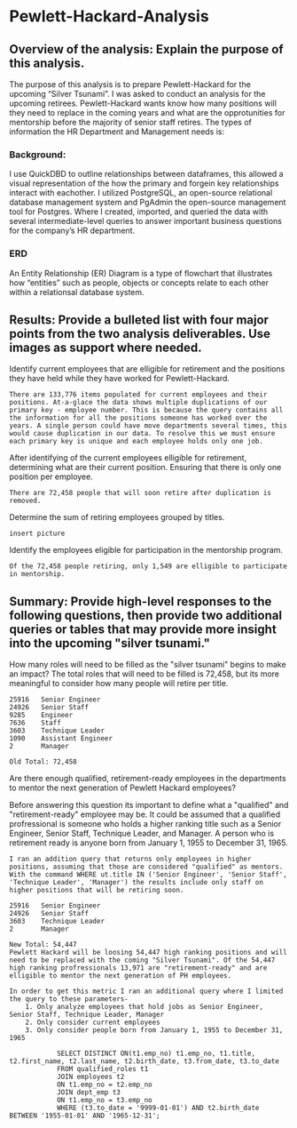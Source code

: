 # Pewlett-Hackard-Analysis

## Overview of the analysis: Explain the purpose of this analysis.

The purpose of this analysis is to prepare Pewlett-Hackard for the upcoming “Silver Tsunami”. I was asked to conduct an analysis for the upcoming retirees. Pewlett-Hackard wants know how many positions will they need to replace in the coming years and what are the opprotunities for mentorship before the majority of senior staff retires.
The types of information the HR Department and Management needs is:


### Background: 
I use QuickDBD to outline relationships between dataframes, this allowed a visual representation of the how the primary and forgein key relationships interact with eachother. I utilized PostgreSQL, an open-source relational database management system and PgAdmin the open-source management tool for Postgres. Where I created, imported, and queried the data with several intermediate-level queries to answer important business questions for the company’s HR department.

### ERD
An Entity Relationship (ER) Diagram is a type of flowchart that illustrates how “entities” such as people, objects or concepts relate to each other within a relationsal database system. 


## Results: Provide a bulleted list with four major points from the two analysis deliverables. Use images as support where needed.

Identify current employees that are elligible for retirement and the positions they have held while they have worked for Pewlett-Hackard.

	There are 133,776 items populated for current employees and their positions. At-a-glace the data shows multiple duplications of our primary key - employee number. This is because the query contains all the information for all the positions someone has worked over the years. A single person could have move departments several times, this would cause duplication in our data. To resolve this we must ensure each primary key is unique and each employee holds only one job. 

After identifying of the current employees elligible for retirement, determining what are their current position. Ensuring that there is only one position per employee. 

	There are 72,458 people that will soon retire after duplication is removed.

Determine the sum of retiring employees grouped by titles.

	insert picture 

Identify the employees eligible for participation in the mentorship program.

	Of the 72,458 people retiring, only 1,549 are elligible to participate in mentorship. 

## Summary: Provide high-level responses to the following questions, then provide two additional queries or tables that may provide more insight into the upcoming "silver tsunami."

How many roles will need to be filled as the "silver tsunami" begins to make an impact?
	The total roles that will need to be filled is 72,458, but its more meaningful to consider how many people will retire per title. 

	25916	Senior Engineer
	24926	Senior Staff
	9285	Engineer
	7636	Staff
	3603	Technique Leader
	1090	Assistant Engineer
	2		Manager

	Old Total: 72,458


Are there enough qualified, retirement-ready employees in the departments to mentor the next generation of Pewlett Hackard employees?

Before answering this question its important to define what a "qualified" and "retirement-ready" employee may be. It could be assumed that a qualified profressional is someone who holds a higher ranking title such as a Senior Engineer, Senior Staff, Technique Leader, and Manager. A person who is retirement ready is anyone born from January 1, 1955 to December 31, 1965.

	I ran an addition query that returns only employees in higher positions, assuming that those are considered "qualified" as mentors. With the command WHERE ut.title IN ('Senior Engineer', 'Senior Staff', 'Technique Leader', 'Manager') the results include only staff on higher positions that will be retiring soon.

	25916	Senior Engineer
	24926	Senior Staff
	3603	Technique Leader
	2		Manager

	New Total: 54,447
	Pewlett Hackard will be loosing 54,447 high ranking positions and will need to be replaced with the coming "Silver Tsunami". Of the 54,447 high ranking profressionals 13,971 are "retirement-ready" and are elligible to mentor the next generation of PH employees. 

	In order to get this metric I ran an additional query where I limited the query to these parameters-
		1. Only analyze employees that hold jobs as Senior Engineer, Senior Staff, Technique Leader, Manager
		2. Only consider current employees
		3. Only consider people born from January 1, 1955 to December 31, 1965

				SELECT DISTINCT ON(t1.emp_no) t1.emp_no, t1.title, t2.first_name, t2.last_name, t2.birth_date, t3.from_date, t3.to_date
				FROM qualified_roles t1
				JOIN employees t2
				ON t1.emp_no = t2.emp_no
				JOIN dept_emp t3
				ON t1.emp_no = t3.emp_no
				WHERE (t3.to_date = '9999-01-01') AND t2.birth_date BETWEEN '1955-01-01' AND '1965-12-31';
